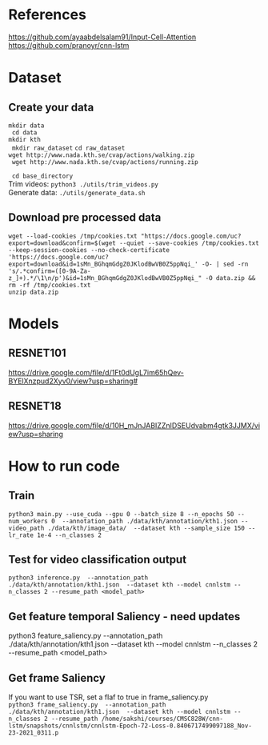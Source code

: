 # References 
https://github.com/ayaabdelsalam91/Input-Cell-Attention       
https://github.com/pranoyr/cnn-lstm     

# Dataset
## Create your data
``` mkdir data ```   
``` cd data```      
``` mkdir kth ```   
``` mkdir raw_dataset```
``` cd raw_dataset ```    
``` wget http://www.nada.kth.se/cvap/actions/walking.zip ```    
``` wget http://www.nada.kth.se/cvap/actions/running.zip```


``` cd base_directory```    
Trim videos:  ```python3 ./utils/trim_videos.py  ```     
Generate data: ```./utils/generate_data.sh ```
  


## Download pre processed data
```wget --load-cookies /tmp/cookies.txt "https://docs.google.com/uc?export=download&confirm=$(wget --quiet --save-cookies /tmp/cookies.txt --keep-session-cookies --no-check-certificate 'https://docs.google.com/uc?export=download&id=1sMn_BGhqmGdgZ0JKlodBwVB0Z5ppNqi_' -O- | sed -rn 's/.*confirm=([0-9A-Za-z_]+).*/\1\n/p')&id=1sMn_BGhqmGdgZ0JKlodBwVB0Z5ppNqi_" -O data.zip && rm -rf /tmp/cookies.txt```       
```unzip data.zip```






# Models
## RESNET101     

https://drive.google.com/file/d/1Ft0dUgL7im65hQev-BYElXnzpud2Xyv0/view?usp=sharing# 

## RESNET18
https://drive.google.com/file/d/10H_mJnJABIZZnIDSEUdvabm4gtk3JJMX/view?usp=sharing

# How to run code 
## Train

```python3 main.py --use_cuda --gpu 0 --batch_size 8 --n_epochs 50 --num_workers 0  --annotation_path ./data/kth/annotation/kth1.json --video_path ./data/kth/image_data/  --dataset kth --sample_size 150 --lr_rate 1e-4 --n_classes 2```

## Test for video classification output 
 ```python3 inference.py  --annotation_path ./data/kth/annotation/kth1.json  --dataset kth --model cnnlstm --n_classes 2 --resume_path <model_path>```
    
## Get feature temporal Saliency -  need updates
python3 feature_saliency.py  --annotation_path ./data/kth/annotation/kth1.json  --dataset kth --model cnnlstm --n_classes 2 --resume_path <model_path>

## Get frame Saliency
If you want to use TSR, set a flaf to true in frame_saliency.py      
```python3 frame_saliency.py  --annotation_path ./data/kth/annotation/kth1.json  --dataset kth --model cnnlstm --n_classes 2 --resume_path /home/sakshi/courses/CMSC828W/cnn-lstm/snapshots/cnnlstm/cnnlstm-Epoch-72-Loss-0.8406717499097188_Nov-23-2021_0311.p```
    
<!-- ## new model
https://drive.google.com/file/d/11KT6b9pKAwP7zUBMyrJDlZRsG8qsTD5f/view?usp=sharingS -->







